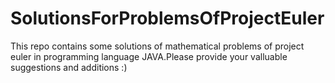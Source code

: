 # SolutionsForProblemsOfProjectEuler
This repo contains some solutions of mathematical problems of project euler in programming language JAVA.Please provide your valluable suggestions and additions :)
